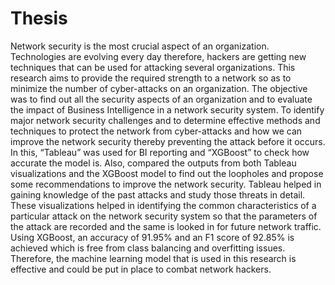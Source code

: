 # Thesis
Network security is the most crucial aspect of an organization. Technologies are evolving every day therefore, hackers are getting new techniques that can be used for attacking several organizations. This research aims to provide the required strength to a network so as to minimize the number of cyber-attacks on an organization.
The objective was to find out all the security aspects of an organization and to evaluate the impact of Business Intelligence in a network security system. To identify major network security challenges and to determine effective methods and techniques to protect the network from cyber-attacks and how we can improve the network security thereby preventing the attack before it occurs. In this, “Tableau” was used for BI reporting and “XGBoost” to check how accurate the model is. Also, compared the outputs from both Tableau visualizations and the XGBoost model to find out the loopholes and propose some recommendations to improve the network security.
Tableau helped in gaining knowledge of the past attacks and study those threats in detail. These visualizations helped in identifying the common characteristics of a particular attack on the network security system so that the parameters of the attack are recorded and the same is looked in for future network traffic. Using XGBoost, an accuracy of 91.95% and an F1 score of 92.85% is achieved which is free from class balancing and overfitting issues. Therefore, the machine learning model that is used in this research is effective and could be put in place to combat network hackers.
